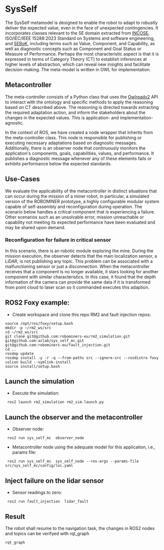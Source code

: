 # SysSelf
The SysSelf metamodel is designed to enable the robot to adapt to robustly deliver the expected value, even in the face of unexpected contingencies. It incorporates classes relevant to the SE domain extracted from [INCOSE](https://www.incose.org/), ISO/IEC/IEEE 15288:2023 Standard on Systems and software engineering, and [SEBoK](https://sebokwiki.org/wiki/Guide_to_the_Systems_Engineering_Body_of_Knowledge_(SEBoK)), including terms such as Value, Component, and Capability, as well as diagnostic concepts such as Component and Goal Status or Measure of Performance. Perhaps the most characteristic aspect is that it is expressed in terms of Category Theory (CT) to establish inferences at higher levels of abstraction, which can reveal new insights and facilitate decision-making. The meta-model is written in OWL for implementation.

## Metacontroller
The meta-controller consists of a Python class that uses the [Owlready2](https://owlready2.readthedocs.io/en/v0.42/) API to interact with the ontology and specific methods to apply the reasoning based on CT described above. The reasoning is directed towards extracting the required adaptation action, and inform the stakeholders about the changes in the expected values. This is application- and implementation-agnostic.

In the context of ROS, we have created a node wrapper that inherits from the meta-controller class. This node is responsible for publishing or executing necessary adaptations based on diagnostic messages. Additionally, there is an observer node that continuously monitors the application's components, goals, capabilities, values, and performance. It publishes a diagnostic message whenever any of these elements fails or exhibits performance below the expected standards.

## Use-Cases

We evaluate the applicability of the metacontroller in distinct situations that can occur during the mission of a miner robot, in particular, a simulated version of the ROBOMINER prototype, a highly configurable modular system capable of self-assembly and reconfiguration during operation. The scenario below handles a critical component that is experiencing a failure. Other scenarios such as an unsolvable error, mission unreachable or capability not meeting its expected performance have been evaluated and may be shared upon demand. 

### Reconfiguration for failure in critical sensor
In this scenario, there is an robotic module exploring the mine. During the mission execution, the observer detects that the main localization sensor, a LiDAR, is not publishing any topic. This problem can be associated with a malfunctioning sensor or just a disconnection. When the metacontroller receives that a component is no longer available, it stars looking for another component with similar characteristics. In this case, it found that the depth information of the camera can provide the same data if it is transformed from point cloud to laser scan so it commanded executes this adaption.

## ROS2 Foxy example:
* Create workspace and clone this repo RM2 and fault injection repos:
```
source /opt/ros/foxy/setup.bash
mkdir -p ~/rm2_ws/src
cd ~/rm2_ws/src
git clone git@github.com:robominers-eu/rm2_simulation.git
git@github.com:aslab/sys_self_mc.git
git@github.com:robominers-eu/fault_injection.git
cd ..
rosdep update
rosdep install -y -r -q --from-paths src --ignore-src --rosdistro foxy 
colcon build --symlink-install
source install/setup.bash
```

## Launch the simulation
* Execute the simulation:
```
 ros2 launch rm2_simulation rm2_sim.launch.py  
```

## Launch the observer and the metacontroller
* Observer node:
```
 ros2 run sys_self_mc  observer_node
```
* Metacontroller node using the adequate model for this application, i.e., params file:
```
 ros2 run sys_self_mc  sys_self_node --ros-args --params-file src/sys_self_mc/config/loc.yaml
```

## Inject failure on the lidar sensor
* Sensor readings to zero:
```
 ros2 run fault_injection  lidar_fault
```
## Result
The robot shall resume to the navigation task, the changes in ROS2 nodes and topics can be verifyed with rqt_graph
```
rqt_graph
```
